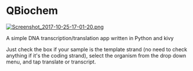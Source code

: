 # QBiochem

[![Screenshot_2017-10-25-17-01-20.png](https://s1.postimg.org/9p33nicxm7/Screenshot_2017-10-25-17-01-20.png)](https://postimg.org/image/1fbwzailgr/)

A simple DNA transcription/translation app written in Python and kivy

Just check the box if your sample is the template strand (no need to check anything if it's the coding strand), select the organism from the drop down menu, and tap translate or transcript.

